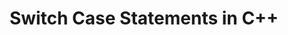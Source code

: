 ---
id: switch-case-statements-in-c++
title: Switch Case Statements in C++
sidebar_label: Switch Case Statements in C++
sidebar_position: 3
tags:
  [
    c++,
    programming,
    c++ features,
    c++ control flow,
    control flow,
    c++ switch,
    switch case statement
  ]
description: In this tutorial, we will learn about switch case statements in the C++ programming language. We will explore the syntax and usage of the switch statement and how to handle multiple cases. By understanding how to implement switch case statements, you will be able to simplify complex conditional logic and improve the readability of your C++ programs.
---